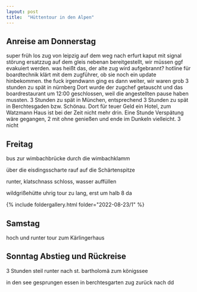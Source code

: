 ```yaml
---
layout: post
title:  "Hüttentour in den Alpen"
---
```



## Anreise am Donnerstag
super früh los
zug von leipzig auf dem weg nach erfurt kaput mit signal störung
ersatzzug auf dem gleis nebenan bereitgestellt, wir müssen ggf evakuiert werden. was heißt das, der alte zug wird aufgebrannt?
hotline für boardtechnik klärt mit dem zugführer, ob sie noch ein update hinbekommen. the fuck
irgendwann ging es dann weiter, wir waren grob 3 stunden zu spät in nürnberg
Dort wurde der zugchef getauscht und das boardrestaurant um 12:00 geschlossen, weil die angestellten pause haben mussten.
3 Stunden zu spät in München, entsprechend 3 Stunden zu spät in Berchtesgaden bzw. Schönau. Dort für teuer Geld ein Hotel, zum Watzmann Haus ist bei der Zeit nicht mehr drin. Eine Stunde Verspätung wäre gegangen, 2 mit ohne genießen und ende im Dunkeln vielleicht. 3 nicht





## Freitag
bus zur wimbachbrücke
durch die wimbachklamm

über die eisdingsscharte rauf auf die Schärtenspitze

runter, klatschnass 
schloss, wasser auffüllen

wildgrißehütte
uhrig
tour zu lang, erst um halb 8 da

{% include foldergallery.html folder="2022-08-23/1" %}


## Samstag
hoch und runter tour zum Kärlingerhaus


## Sonntag Abstieg und Rückreise
3 Stunden steil runter nach st. bartholomä zum königssee

in den see gesprungen
essen in berchtesgarten
zug zurück nach dd
